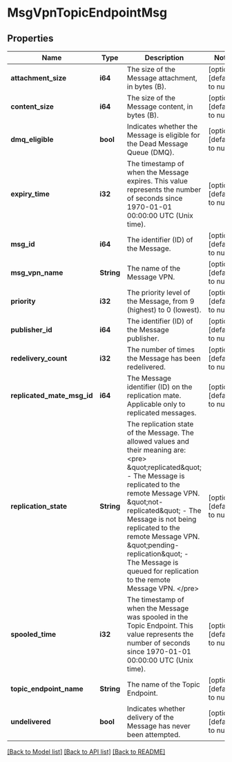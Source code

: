 # MsgVpnTopicEndpointMsg

## Properties
Name | Type | Description | Notes
------------ | ------------- | ------------- | -------------
**attachment_size** | **i64** | The size of the Message attachment, in bytes (B). | [optional] [default to null]
**content_size** | **i64** | The size of the Message content, in bytes (B). | [optional] [default to null]
**dmq_eligible** | **bool** | Indicates whether the Message is eligible for the Dead Message Queue (DMQ). | [optional] [default to null]
**expiry_time** | **i32** | The timestamp of when the Message expires. This value represents the number of seconds since 1970-01-01 00:00:00 UTC (Unix time). | [optional] [default to null]
**msg_id** | **i64** | The identifier (ID) of the Message. | [optional] [default to null]
**msg_vpn_name** | **String** | The name of the Message VPN. | [optional] [default to null]
**priority** | **i32** | The priority level of the Message, from 9 (highest) to 0 (lowest). | [optional] [default to null]
**publisher_id** | **i64** | The identifier (ID) of the Message publisher. | [optional] [default to null]
**redelivery_count** | **i32** | The number of times the Message has been redelivered. | [optional] [default to null]
**replicated_mate_msg_id** | **i64** | The Message identifier (ID) on the replication mate. Applicable only to replicated messages. | [optional] [default to null]
**replication_state** | **String** | The replication state of the Message. The allowed values and their meaning are:  &lt;pre&gt; \&quot;replicated\&quot; - The Message is replicated to the remote Message VPN. \&quot;not-replicated\&quot; - The Message is not being replicated to the remote Message VPN. \&quot;pending-replication\&quot; - The Message is queued for replication to the remote Message VPN. &lt;/pre&gt;  | [optional] [default to null]
**spooled_time** | **i32** | The timestamp of when the Message was spooled in the Topic Endpoint. This value represents the number of seconds since 1970-01-01 00:00:00 UTC (Unix time). | [optional] [default to null]
**topic_endpoint_name** | **String** | The name of the Topic Endpoint. | [optional] [default to null]
**undelivered** | **bool** | Indicates whether delivery of the Message has never been attempted. | [optional] [default to null]

[[Back to Model list]](../README.md#documentation-for-models) [[Back to API list]](../README.md#documentation-for-api-endpoints) [[Back to README]](../README.md)


